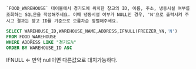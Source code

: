 ```text
`FOOD_WAREHOUSE` 테이블에서 경기도에 위치한 창고의 ID, 이름, 주소, 냉동시설 여부를 조회하는 SQL문을 작성해주세요. 이때 냉동시설 여부가 NULL인 경우, 'N'으로 출력시켜 주시고 결과는 창고 ID를 기준으로 오름차순 정렬해주세요.
```


```sql
SELECT WAREHOUSE_ID,WAREHOUSE_NAME,ADDRESS,IFNULL(FREEZER_YN,'N')
FROM FOOD_WAREHOUSE
WHERE ADDRESS LIKE "경기도%" 
ORDER BY WAREHOUSE_ID ASC
```

IFNULL <- 만약 null이면 다른값으로 대치가능하다.